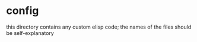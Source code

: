 # config
this directory contains any custom elisp code; the names of the files should be self-explanatory
